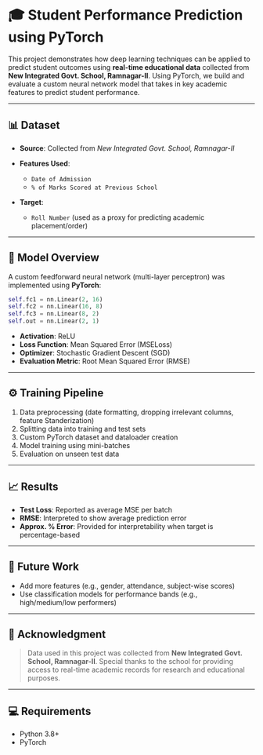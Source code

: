 
# 🎓 Student Performance Prediction using PyTorch

This project demonstrates how deep learning techniques can be applied to predict student outcomes using **real-time educational data** collected from **New Integrated Govt. School, Ramnagar-II**. Using PyTorch, we build and evaluate a custom neural network model that takes in key academic features to predict student performance.

---

## 📊 Dataset

* **Source**: Collected from *New Integrated Govt. School, Ramnagar-II*
* **Features Used**:

  * `Date of Admission`
  * `% of Marks Scored at Previous School`
* **Target**:

  * `Roll Number` (used as a proxy for predicting academic placement/order)

---

## 🧠 Model Overview

A custom feedforward neural network (multi-layer perceptron) was implemented using **PyTorch**:

```python
self.fc1 = nn.Linear(2, 16)
self.fc2 = nn.Linear(16, 8)
self.fc3 = nn.Linear(8, 2)
self.out = nn.Linear(2, 1)
```

* **Activation**: ReLU
* **Loss Function**: Mean Squared Error (MSELoss)
* **Optimizer**: Stochastic Gradient Descent (SGD)
* **Evaluation Metric**: Root Mean Squared Error (RMSE)

---

## ⚙️ Training Pipeline

1. Data preprocessing (date formatting, dropping irrelevant columns, feature Standerization)
2. Splitting data into training and test sets
3. Custom PyTorch dataset and dataloader creation
4. Model training using mini-batches
5. Evaluation on unseen test data

---

## 📈 Results

* **Test Loss**: Reported as average MSE per batch
* **RMSE**: Interpreted to show average prediction error
* **Approx. % Error**: Provided for interpretability when target is percentage-based

---

## 🚀 Future Work

* Add more features (e.g., gender, attendance, subject-wise scores)
* Use classification models for performance bands (e.g., high/medium/low performers)
---

## 🏫 Acknowledgment

> Data used in this project was collected from **New Integrated Govt. School, Ramnagar-II**.
> Special thanks to the school for providing access to real-time academic records for research and educational purposes.

---

## 💻 Requirements

* Python 3.8+
* PyTorch



